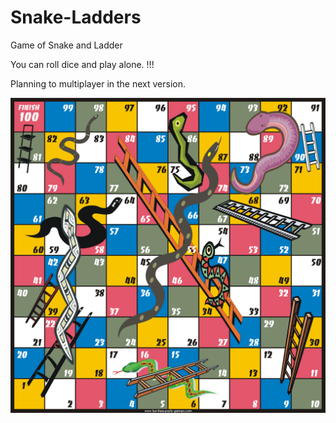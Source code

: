 # Snake-Ladders
Game of Snake and Ladder

You can roll dice and play alone. !!!

Planning to multiplayer in the next version.

![](https://github.com/murali-arun/Snake-Ladders/blob/master/web/images/Snake_Ladder.gif)
